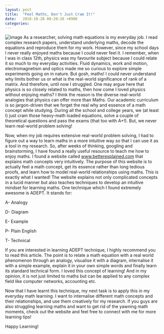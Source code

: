 ```yaml
---
layout: post
title:  "Feel Maths, Don't Just Cram It!"
date:   2018-10-28 00:20:26 +0900
categories: 
---
```


![image]({{site.url}}{{site.baseurl}}/assets/images/diwali.jpg)
As a researcher, solving math equations is my everyday job. I read complex research papers, understand underlying maths, decode the equations and reproduce them for my work. However, since my school days I never really enjoyed maths because I could never feel it. I remember, when I was in class 12th, physics was my favourite subject because I could relate it so much to my everyday activities. Fluid dynamics, work and motion, electromagnetism and optics made me so curious to explore simple experiments going on in nature. But gosh, maths! I could never understand why limits bother us or what is the real-world significance of rank of a matrix. And therefore, until now I struggled. One may argue here that physics is so closely related to maths, then how come I loved physics without enjoying maths? I think the reason is the diverse real-world analogies that physics can offer more than Maths. Our academic curriculum is so jargon-driven that we forget the real why and essence of a math concept while studying. During all the school and college years, we (at least I) just cram those heavy-math loaded equations, solve a couple of theoretical questions and pass the exams (that too with A+!). But, we never learn real-world problem solving!

Now, when my job requires extensive real-world problem solving, I had to figure out a way to learn maths in a more intuitive way so that I can use it as a tool in my research. So, after weeks of thinking, googling and brainstorming, I have found a really useful resource to teach me how to enjoy maths. I found a website called www.betterexplained.com that explains math concepts very intuitively. The purpose of this website is to actually feel a math concept, get its essence rather than long tedious proofs, and learn how to model real-world relationships using maths. This is exactly what I wanted! The website explains not only complicated concepts in a lucid manner but also teaches techniques to develop an intuitive mindset for learning maths. One technique which I found extremely awesome is ADEPT. It stands for:

A- Analogy

D- Diagram

E- Example

P- Plain English

T- Technical

If you are interested in learning ADEPT technique, I highly recommend you to read this article. The point is to relate a math equation with a real world phenomenon through an analogy, visualise it with a diagram, internalise it with a simple example, explain it in your own simple words and finally learn its standard technical form. I loved this concept of learning! And in my opinion, it is not just limited to maths but can be applied to any complex field like computer networks, accounting etc.

Now that I have learnt this technique, my next task is to apply this in my everyday math learning. I want to internalise different math concepts and their relationships, and use them creatively for my research. If you guys are also struggling learning maths and want to get rid of the yawning math moments, check out the website and feel free to connect with me for more learning tips!

Happy Learning!

